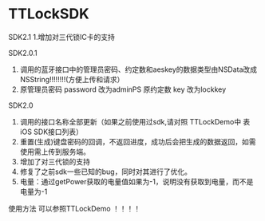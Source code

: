 # TTLockSDK

SDK2.1
1.增加对三代锁IC卡的支持


SDK2.0.1
1. 调用的蓝牙接口中的管理员密码、约定数和aeskey的数据类型由NSData改成NSString!!!!!!!!(方便上传和请求）
2. 原管理员密码 password 改为adminPS  原约定数 key 改为lockkey


SDK2.0
1. 调用的接口名称全部更新（如果之前使用过sdk,请对照 TTLockDemo中  表iOS  SDK接口列表）
2. 重置(生成)键盘密码的回调，不返回进度，成功后会把生成的数据返回，如需使用需上传到服务端。
3. 增加了对三代锁的支持
4. 修复了之前sdk一些已知的bug，同时对其进行了优化。
5. 电量：通过getPower获取的电量值如果为-1，说明没有获取到电量，而不是电量为-1


使用方法 可以参照TTLockDemo ！！！！
